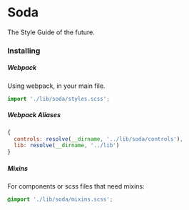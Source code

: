 # Soda

The Style Guide of the future.

### Installing

##### Webpack
Using webpack, in your main file.

```js
import './lib/soda/styles.scss';
```

##### Webpack Aliases

```js
{
  controls: resolve(__dirname, '../lib/soda/controls'),
  lib: resolve(__dirname, '../lib')
}
```

##### Mixins
For components or scss files that need mixins:

```scss
@import './lib/soda/mixins.scss';
```
